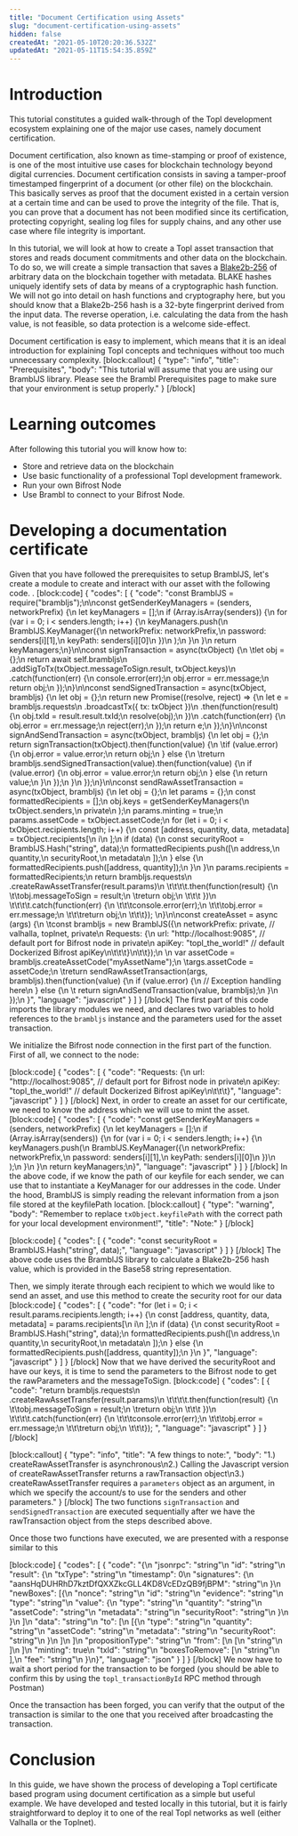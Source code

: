 ```yaml
---
title: "Document Certification using Assets"
slug: "document-certification-using-assets"
hidden: false
createdAt: "2021-05-10T20:20:36.532Z"
updatedAt: "2021-05-11T15:54:35.859Z"
---
```

# Introduction

This tutorial constitutes a guided walk-through of the Topl development ecosystem explaining one of the major use cases, namely document certification. 

Document certification, also known as time-stamping or proof of existence, is one of the most intuitive use cases for blockchain technology beyond digital currencies. Document certification consists in saving a tamper-proof timestamped fingerprint of a document (or other file) on the blockchain. This basically serves as proof that the document existed in a certain version at a certain time and can be used to prove the integrity of the file. That is, you can prove that a document has not been modified since its certification, protecting copyright, sealing log files for supply chains, and any other use case where file integrity is important. 

In this tutorial, we will look at how to create a Topl asset transaction that stores and reads document commitments and other data on the blockchain. To do so, we will create a simple transaction that saves a [Blake2b-256](https://en.wikipedia.org/wiki/BLAKE_(hash_function)) of arbitrary data on the blockchain together with metadata. BLAKE hashes uniquely identify sets of data by means of a cryptographic hash function. We will not go into detail on hash functions and cryptography here, but you should know that a Blake2b-256 hash is a 32-byte fingerprint derived from the input data. The reverse operation, i.e. calculating the data from the hash value, is not feasible, so data protection is a welcome side-effect.

Document certification is easy to implement, which means that it is an ideal introduction for explaining Topl concepts and techniques without too much unnecessary complexity. 
[block:callout]
{
  "type": "info",
  "title": "Prerequisites",
  "body": "This tutorial will assume that you are using our BramblJS library. Please see the Brambl Prerequisites page to make sure that your environment is setup properly."
}
[/block]
# Learning outcomes
After following this tutorial you will know how to: 
* Store and retrieve data on the blockchain
* Use basic functionality of a professional Topl development framework. 
* Run your own Bifrost Node
* Use Brambl to connect to your Bifrost Node.

# Developing a documentation certificate

Given that you have followed the prerequisites to setup BramblJS, let's create a module to create and interact with our asset with the following code. . 
[block:code]
{
  "codes": [
    {
      "code": "const BramblJS = require(\"brambljs\");\n\nconst getSenderKeyManagers = (senders, networkPrefix) {\n  let keyManagers = [];\n    if (Array.isArray(senders)) {\n      for (var i = 0; i < senders.length; i++) {\n        keyManagers.push(\n          BramblJS.KeyManager({\n            networkPrefix: networkPrefix,\n            password: senders[i][1],\n            keyPath: senders[i][0]\n          })\n        );\n      }\n    }\n    return keyManagers;\n}\n\nconst signTransaction = async(txObject) {\n  \tlet obj = {};\n    return await self.brambljs\n      .addSigToTx(txObject.messageToSign.result, txObject.keys)\n      .catch(function(err) {\n        console.error(err);\n        obj.error = err.message;\n        return obj;\n      });\n}\n\nconst sendSignedTransaction = async(txObject, brambljs) {\n    let obj = {};\n    return new Promise((resolve, reject) => {\n      let e = brambljs.requests\n        .broadcastTx({ tx: txObject })\n        .then(function(result) {\n          obj.txId = result.result.txId;\n          resolve(obj);\n        })\n        .catch(function(err) {\n          obj.error = err.message;\n          reject(err);\n        });\n      return e;\n    });\n}\n\nconst signAndSendTransaction = async(txObject, brambljs) {\n  let obj = {};\n  return signTransaction(txObject).then(function(value) {\n   \tif (value.error) {\n      obj.error = value.error;\n      return obj;\n  } else {\n   \treturn brambljs.sendSignedTransaction(value).then(function(value) {\n      if (value.error) {\n        obj.error = value.error;\n        return obj;\n      } else {\n        return value;\n      }\n    });\n  }\n  });\n}\n\nconst sendRawAssetTransaction = async(txObject, brambljs) {\n  let obj = {};\n    let params = {};\n    const formattedRecipients = [];\n    obj.keys = getSenderKeyManagers(\n          txObject.senders,\n          private\n        );\n    params.minting = true;\n    params.assetCode = txObject.assetCode;\n    for (let i = 0; i < txObject.recipients.length; i++) {\n          const [address, quantity, data, metadata] = txObject.recipients[\n            i\n          ];\n          if (data) {\n            const securityRoot = BramblJS.Hash(\"string\", data);\n            formattedRecipients.push([\n              address,\n              quantity,\n              securityRoot,\n              metadata\n            ]);\n          } else {\n            formattedRecipients.push([address, quantity]);\n          }\n     }\n     params.recipients = formattedRecipients;\n     return brambljs.requests\n          .createRawAssetTransfer(result.params)\n  \t\t\t\t.then(function(result) {\n         \t\tobj.messageToSign = result;\n          \treturn obj;\n    \t\t\t })\n  \t\t\t\t.catch(function(err) {\n       \t\t\tconsole.error(err);\n       \t\t\tobj.error = err.message;\n       \t\t\treturn obj;\n     \t\t\t});                \n}\n\nconst createAsset = async (args) {\n  \tconst brambljs = new BramblJS({\n      networkPrefix: private, // valhalla, toplnet, private\n      Requests: {\n        url: \"http://localhost:9085\", // default port for Bifrost node in private\n        apiKey: \"topl_the_world!\" // default Dockerized Bifrost apiKey\n\t\t\t}\n\t\t});\n  \n    var assetCode = brambljs.createAssetCode(\"myAssetName\");\n  \targs.assetCode = assetCode;\n  \treturn sendRawAssetTransaction(args, brambljs).then(function(value) {\n      if (value.error) {\n        // Exception handling here\n      } else {\n       \t return signAndSendTransaction(value, brambljs);\n      }\n    });\n }",
      "language": "javascript"
    }
  ]
}
[/block]
The first part of this code imports the library modules we need, and declares two variables to hold references to the `brambljs` instance and the parameters used for the asset transaction. 

We initialize the Bifrost node connection in the first part of the function. First of all, we connect to the node:

[block:code]
{
  "codes": [
    {
      "code": "Requests: {\n        url: \"http://localhost:9085\", // default port for Bifrost node in private\n        apiKey: \"topl_the_world!\" // default Dockerized Bifrost apiKey\n\t\t\t}",
      "language": "javascript"
    }
  ]
}
[/block]
Next, in order to create an asset for our certificate, we need to know the address which we will use to mint the asset. 
[block:code]
{
  "codes": [
    {
      "code": "const getSenderKeyManagers = (senders, networkPrefix) {\n  let keyManagers = [];\n    if (Array.isArray(senders)) {\n      for (var i = 0; i < senders.length; i++) {\n        keyManagers.push(\n          BramblJS.KeyManager({\n            networkPrefix: networkPrefix,\n            password: senders[i][1],\n            keyPath: senders[i][0]\n          })\n        );\n      }\n    }\n    return keyManagers;\n}",
      "language": "javascript"
    }
  ]
}
[/block]
In the above code, if we know the path of our keyfile for each sender, we can use that to instantiate a KeyManager for our addresses in the code. Under the hood, BramblJS is simply reading the relevant information from a json file stored at the keyfilePath location. 
[block:callout]
{
  "type": "warning",
  "body": "Remember to replace `txObject.keyfilePath` with the correct path for your local development environment!",
  "title": "Note:"
}
[/block]

[block:code]
{
  "codes": [
    {
      "code": "const securityRoot = BramblJS.Hash(\"string\", data);",
      "language": "javascript"
    }
  ]
}
[/block]
The above code uses the BramblJS library to calculate a Blake2b-256 hash value, which is provided in the Base58 string representation. 

Then, we simply iterate through each recipient to which we would like to send an asset, and use this method to create the security root for our data
[block:code]
{
  "codes": [
    {
      "code": "for (let i = 0; i < result.params.recipients.length; i++) {\n          const [address, quantity, data, metadata] = params.recipients[\n            i\n          ];\n          if (data) {\n            const securityRoot = BramblJS.Hash(\"string\", data);\n            formattedRecipients.push([\n              address,\n              quantity,\n              securityRoot,\n              metadata\n            ]);\n          } else {\n            formattedRecipients.push([address, quantity]);\n          }\n     }",
      "language": "javascript"
    }
  ]
}
[/block]
Now that we have derived the securityRoot and have our keys, it is time to send the parameters to the Bifrost node to get the rawParameters and the messageToSign.
[block:code]
{
  "codes": [
    {
      "code": "return brambljs.requests\n          .createRawAssetTransfer(result.params)\n  \t\t\t\t.then(function(result) {\n         \t\tobj.messageToSign = result;\n          \treturn obj;\n    \t\t\t })\n  \t\t\t\t.catch(function(err) {\n       \t\t\tconsole.error(err);\n       \t\t\tobj.error = err.message;\n       \t\t\treturn obj;\n     \t\t\t});    ",
      "language": "javascript"
    }
  ]
}
[/block]

[block:callout]
{
  "type": "info",
  "title": "A few things to note:",
  "body": "1.) createRawAssetTransfer is asynchronous\n2.) Calling the Javascript version of createRawAssetTransfer returns a rawTransaction object\n3.) createRawAssetTransfer requires a `parameters` object as an argument, in which we specify the account/s to use for the senders and other parameters."
}
[/block]
The two functions `signTransaction` and `sendSignedTransaction` are executed sequentially after we have the rawTransaction object from the steps described above. 

Once those two functions have executed, we are presented with a response similar to this

[block:code]
{
  "codes": [
    {
      "code": "{\n    \"jsonrpc\": \"string\"\n    \"id\": \"string\"\n    \"result\": {\n        \"txType\": \"string\"\n        \"timestamp\": 0\n        \"signatures\": {\n            \"aansHqDUHRhD7kztDfQXXZkcGLL4KD8VcEDzQB9fjBPM\": \"string\"\n        }\n        \"newBoxes\": [{\n                \"nonce\": \"string\"\n                \"id\": \"string\"\n                \"evidence\": \"string\"\n                \"type\": \"string\"\n                \"value\": {\n                    \"type\": \"string\"\n                    \"quantity\": \"string\"\n                    \"assetCode\": \"string\"\n                    \"metadata\": \"string\"\n                    \"securityRoot\": \"string\"\n                }\n            }\n        ]\n        \"data\": \"string\"\n        \"to\": [\n            [{\n                    \"type\": \"string\"\n                    \"quantity\": \"string\"\n                    \"assetCode\": \"string\"\n                    \"metadata\": \"string\"\n                    \"securityRoot\": \"string\"\n                }\n            ]\n        ]\n        \"propositionType\": \"string\"\n        \"from\": [\n            [\n                \"string\"\n            ]\n        ]\n        \"minting\": true\n        \"txId\": \"string\"\n        \"boxesToRemove\": [\n            \"string\"\n        ],\n        \"fee\": \"string\"\n    }\n}",
      "language": "json"
    }
  ]
}
[/block]
We now have to wait a short period for the transaction to be forged (you should be able to confirm this by using the `topl_transactionById` RPC method through Postman)

Once the transaction has been forged, you can verify that the output of the transaction is similar to the one that you received after broadcasting the transaction. 

# Conclusion

In this guide, we have shown the process of developing a Topl certificate based program using document certification as a simple but useful example. We have developed and tested locally in this tutorial, but it is fairly straightforward to deploy it to one of the real Topl networks as well (either Valhalla or the Toplnet).
